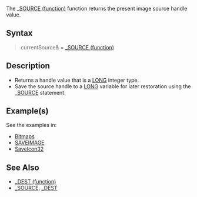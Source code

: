 The [_SOURCE (function)](_SOURCE-(function)) function returns the present image source handle value.

## Syntax

>  currentSource& = [_SOURCE (function)](_SOURCE-(function))

## Description

* Returns a handle value that is a [LONG](LONG) integer type.
* Save the source handle to a [LONG](LONG) variable for later restoration using the [_SOURCE](_SOURCE) statement.

## Example(s)

See the examples in:

* [Bitmaps](Bitmaps)
* [SAVEIMAGE](SAVEIMAGE)
* [SaveIcon32](SaveIcon32)

## See Also

* [_DEST (function)](_DEST-(function))
* [_SOURCE](_SOURCE), [_DEST](_DEST)
